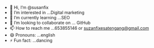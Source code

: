 - 👋 Hi, I’m @susanfix
- 👀 I’m interested in ...Digital marketing
- 🌱 I’m currently learning ...SEO
- 💞️ I’m looking to collaborate on ... GitHub
- 📫 How to reach me ...653855146 or suzanfixesatengang@gmail.com
- 😄 Pronouns: ...english
- ⚡ Fun fact: ...dancing

<!---
susanfix/susanfix is a ✨ special ✨ repository because its `README.md` (this file) appears on your GitHub profile.
You can click the Preview link to take a look at your changes.
--->
